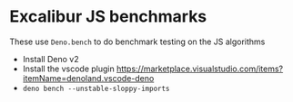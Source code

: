 # Excalibur JS benchmarks

These use `Deno.bench` to do benchmark testing on the JS algorithms

* Install Deno v2
* Install the vscode plugin https://marketplace.visualstudio.com/items?itemName=denoland.vscode-deno
* `deno bench --unstable-sloppy-imports`